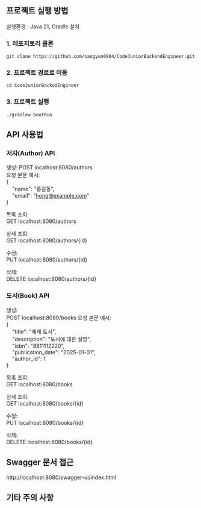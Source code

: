 ## 프로젝트 실행 방법 

실행환경 : Java 21, Gradle 설치 

### 1. 레포지토리 클론
```commandline
git clone https://github.com/sangyun0904/CodeJuniorBackendEngineer.git
```
### 2. 프로젝트 경로로 이동 
```commandline
cd CodeJuniorBackedEngineer
```
### 3. 프로젝트 실행 
```commandline
./gradlew bootRun
```
## API 사용법 
### 저자(Author) API
생성:
POST localhost:8080/authors  
요청 본문 예시:  
{  
  &nbsp;&nbsp;&nbsp;&nbsp;"name": "홍길동",  
  &nbsp;&nbsp;&nbsp;&nbsp;"email": "hong@example.com"  
}  

목록 조회:  
GET localhost:8080/authors  

상세 조회:  
GET localhost:8080/authors/{id}  

수정:  
PUT localhost:8080/authors/{id}  

삭제:  
DELETE localhost:8080/authors/{id}

### 도서(Book) API
생성:  
POST localhost:8080/books
요청 본문 예시:  
{  
&nbsp;&nbsp;&nbsp;&nbsp;"title": "예제 도서",  
&nbsp;&nbsp;&nbsp;&nbsp;"description": "도서에 대한 설명",  
&nbsp;&nbsp;&nbsp;&nbsp;"isbn": "8811112220",  
&nbsp;&nbsp;&nbsp;&nbsp;"publication_date": "2025-01-01",  
&nbsp;&nbsp;&nbsp;&nbsp;"author_id": 1  
}  

목록 조회:  
GET localhost:8080/books

상세 조회:  
GET localhost:8080/books/{id}  

수정:  
PUT localhost:8080/books/{id}  

삭제:  
DELETE localhost:8080/books/{id}  

## Swagger 문서 접근 
http://localhost:8080/swagger-ui/index.html

## 기타 주의 사항
